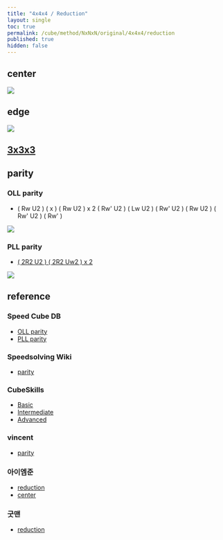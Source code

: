 ```yaml
---
title: "4x4x4 / Reduction"
layout: single
toc: true
permalink: /cube/method/NxNxN/original/4x4x4/reduction
published: true
hidden: false
---
```


<head>
  <base target="_blank">
  <style>
    img {
      max-width:350px;
    }
  </style>
</head>



## center

<a href="https://alpha.twizzle.net/edit/?puzzle=4x4x4&stickering=centers-only">
  <img src="https://user-images.githubusercontent.com/92285528/215299814-a03d80a9-cb78-4e20-bc16-ae13c952fc1e.png">
</a>



## edge

<a href="https://alpha.twizzle.net/edit/?puzzle=4x4x4&setup-alg=R+U+L+D+B+F+R+U+L+B+F+D+L+U+B+R+U+D+R+U+F+L+F+R+U+F+L+R">
  <img src="https://user-images.githubusercontent.com/92285528/215299975-4da81d75-41ec-4d58-87aa-463d53aec64b.png">
</a>



## [3x3x3](/cube/method/NxNxN/original/3x3x3#method)



## parity

### OLL parity

- ( Rw U2 ) ( x ) ( Rw U2 ) x 2 ( Rw' U2 ) ( Lw U2 ) ( Rw' U2 ) ( Rw U2 ) ( Rw' U2 ) ( Rw' )

<a href="https://alpha.twizzle.net/edit/?puzzle=4x4x4&stickering=OLL&setup-anchor=end&alg=%28Rw+U2%27%29+x+%28Rw+U2%27%292+%28Rw%27+U2%27%29+%28Lw+U2%27%29+%28Rw%27+U2%27%29+%28Rw+U2%27%29+%28Rw%27+U2%27%29+Rw%27">
  <img src="https://user-images.githubusercontent.com/92285528/215300034-c584460b-9c0c-429c-bc72-3791ae5cb3c4.png">
</a>

### PLL parity

- [( 2R2 U2 ) ( 2R2 Uw2 ) x 2](https://alpha.twizzle.net/edit/?puzzle=4x4x4&stickering=PLL&setup-anchor=end&alg=%282R2+U2%27%29+%282R2+Uw2%27%292)

<a href="https://alpha.twizzle.net/edit/?puzzle=4x4x4&stickering=PLL&setup-anchor=end&alg=%282R2+U2%27%29+%282R2+Uw2%27%292">
  <img src="https://user-images.githubusercontent.com/92285528/215300193-87553706-defe-4a6b-b94a-a1c142e2ecfc.png">
</a>



## reference

### Speed Cube DB

- [OLL parity](https://speedcubedb.com/a/4x4/OLLParity)
- [PLL parity](https://speedcubedb.com/a/4x4/PLLParity)

### Speedsolving Wiki

- [parity](https://www.speedsolving.com/wiki/index.php/4x4x4_parity_algorithms)

### CubeSkills

- [Basic](https://www.cubeskills.com/tutorials/beginners-method-for-solving-the-4x4-cube)
- [Intermediate](https://www.cubeskills.com/tutorials/intermediate-tips-and-yau-method)
- [Advanced](https://www.cubeskills.com/tutorials/advanced-4x4-tips-and-techniques)

### vincent

- [parity](https://m.blog.naver.com/vincentcube/60149158694)

### 아이엠준

- [reduction](https://youtu.be/jqSLBR38hUA)
- [center](https://youtu.be/4ViuGBx14zg)

### 굿맨

- [reduction](https://youtu.be/rNE9o1YTh0g)
